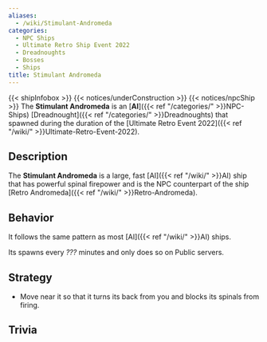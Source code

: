 ```yaml
---
aliases:
  - /wiki/Stimulant-Andromeda
categories:
  - NPC Ships
  - Ultimate Retro Ship Event 2022
  - Dreadnoughts
  - Bosses
  - Ships
title: Stimulant Andromeda
---
```


{{< shipInfobox >}} {{< notices/underConstruction >}} {{< notices/npcShip >}} The **Stimulant Andromeda** is an [**AI**]({{< ref "/categories/" >}}NPC-Ships) [Dreadnought]({{< ref "/categories/" >}}Dreadnoughts) that spawned during the duration of the [Ultimate Retro Event 2022]({{< ref "/wiki/" >}}Ultimate-Retro-Event-2022).

## Description

The **Stimulant Andromeda** is a large, fast [AI]({{< ref "/wiki/" >}}AI) ship that has powerful spinal firepower and is the NPC counterpart of the ship [Retro Andromeda]({{< ref "/wiki/" >}}Retro-Andromeda).

## Behavior

It follows the same pattern as most [AI]({{< ref "/wiki/" >}}AI) ships.

Its spawns every _???_ minutes and only does so on Public servers.

## Strategy

- Move near it so that it turns its back from you and blocks its spinals from firing.

## Trivia
